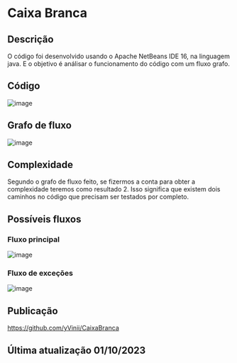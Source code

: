 # Caixa Branca

## Descrição
O código foi desenvolvido usando o Apache NetBeans IDE 16, na linguagem java. E o objetivo é análisar o funcionamento do código com um fluxo grafo.

## Código
![image](https://github.com/yVinii/CaixaBranca/assets/117307556/6f13fdfa-dd7c-49a7-a693-43e95713880e)

## Grafo de fluxo
![image](https://github.com/yVinii/CaixaBranca/assets/117307556/d334bc4c-352e-4082-b218-b941c3c9d122)

## Complexidade
Segundo o grafo de fluxo feito, se fizermos a conta para obter a complexidade teremos como resultado 2. Isso significa que existem dois caminhos no código que precisam ser testados por completo.

## Possíveis fluxos
### Fluxo principal
![image](https://github.com/yVinii/CaixaBranca/assets/117307556/cf11f0ca-dfc7-4bf5-bf8a-ebd79d1f58ce)

### Fluxo de exceções
![image](https://github.com/yVinii/CaixaBranca/assets/117307556/891d77ba-fce1-4d2d-b421-5d269e1739dc)

## Publicação
https://github.com/yVinii/CaixaBranca

## Última atualização 01/10/2023

